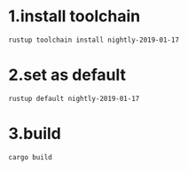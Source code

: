 # 1.install toolchain
```
rustup toolchain install nightly-2019-01-17
```

# 2.set as default
```
rustup default nightly-2019-01-17
```

# 3.build
```
cargo build
```
